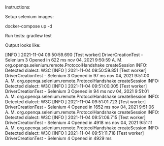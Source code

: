 Instructions:

Setup selenium images:

docker-compose up -d


Run tests:
gradlew test

Output looks like:

[INFO ] 2021-11-04 09:50:59.690 [Test worker] DriverCreationTest - Selenium 3 Opened in 622 ms
nov 04, 2021 9:50:59 A. M. org.openqa.selenium.remote.ProtocolHandshake createSession
INFO: Detected dialect: W3C
[INFO ] 2021-11-04 09:50:59.851 [Test worker] DriverCreationTest - Selenium 3 Opened in 97 ms
nov 04, 2021 9:51:00 A. M. org.openqa.selenium.remote.ProtocolHandshake createSession
INFO: Detected dialect: W3C
[INFO ] 2021-11-04 09:51:00.005 [Test worker] DriverCreationTest - Selenium 3 Opened in 94 ms
nov 04, 2021 9:51:01 A. M. org.openqa.selenium.remote.ProtocolHandshake createSession
INFO: Detected dialect: W3C
[INFO ] 2021-11-04 09:51:01.723 [Test worker] DriverCreationTest - Selenium 4 Opened in 1652 ms
nov 04, 2021 9:51:06 A. M. org.openqa.selenium.remote.ProtocolHandshake createSession
INFO: Detected dialect: W3C
[INFO ] 2021-11-04 09:51:06.715 [Test worker] DriverCreationTest - Selenium 4 Opened in 4918 ms
nov 04, 2021 9:51:11 A. M. org.openqa.selenium.remote.ProtocolHandshake createSession
INFO: Detected dialect: W3C
[INFO ] 2021-11-04 09:51:11.718 [Test worker] DriverCreationTest - Selenium 4 Opened in 4929 ms